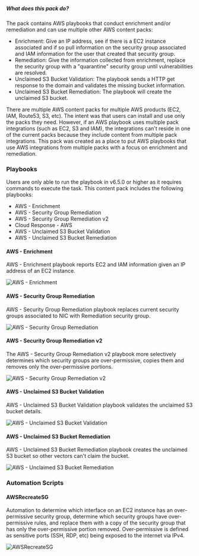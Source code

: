##### What does this pack do?

The pack contains AWS playbooks that conduct enrichment and/or remediation and can use multiple other AWS content packs:
- Enrichment: Give an IP address, see if there is a EC2 instance associated and if so pull information on the security group associated and IAM information for the user that created that security group.
- Remediation: Give the information collected from enrichment, replace the security group with a "quarantine" security group until vulnerabilities are resolved.
- Unclaimed S3 Bucket Validation: The playbook sends a HTTP get response to the domain and validates the missing bucket information.
- Unclaimed S3 Bucket Remediation: The playbook will create the unclaimed S3 bucket.

There are multiple AWS content packs for multiple AWS products (EC2, IAM, Route53, S3, etc).  The intent was that users can install and use only the packs they need.  However, if an AWS playbook uses multiple pack integrations (such as EC2, S3 and IAM), the integrations can't reside in one of the current packs because they include content from multiple pack integrations.  This pack was created as a place to put AWS playbooks that use AWS integrations from multiple packs with a focus on enrichment and remediation.

### Playbooks

Users are only able to run the playbook in v6.5.0 or higher as it requires commands to execute the task.
This content pack includes the following playbooks: 
- AWS - Enrichment
- AWS - Security Group Remediation
- AWS - Security Group Remediation v2
- Cloud Response - AWS
- AWS - Unclaimed S3 Bucket Validation
- AWS - Unclaimed S3 Bucket Remediation

#### AWS - Enrichment
AWS - Enrichment playbook reports EC2 and IAM information given an IP address of an EC2 instance.

![AWS - Enrichment](binary_files/AWS_-_Enrichment.png)

#### AWS - Security Group Remediation
AWS - Security Group Remediation playbook replaces current security groups associated to NIC with Remediation security group.

![AWS - Security Group Remediation](binary_files/AWS_-_Security_Group_Remediation.png)

#### AWS - Security Group Remediation v2
The AWS - Security Group Remediation v2 playbook more selectively determines which security groups are over-permissive, copies them and removes only the over-permissive portions.

![AWS - Security Group Remediation v2](https://raw.githubusercontent.com/demisto/content/575733d345d562597711727c4f8f4b603ef49096/Packs/AWS-Enrichment-Remediation/doc_files/AWS_-_Security_Group_Remediation_v2.png)

#### AWS - Unclaimed S3 Bucket Validation
AWS - Unclaimed S3 Bucket Validation playbook validates the unclaimed S3 bucket details.

![AWS - Unclaimed S3 Bucket Validation](binary_files/AWS_-_Unclaimed_S3_Bucket_Validation.png)

#### AWS - Unclaimed S3 Bucket Remediation
AWS - Unclaimed S3 Bucket Remediation playbook creates the unclaimed S3 bucket so other vectors can't claim the bucket.

![AWS - Unclaimed S3 Bucket Remediation](binary_files/AWS_-_Unclaimed_S3_Bucket_Remediation.png)

### Automation Scripts

#### AWSRecreateSG

Automation to determine which interface on an EC2 instance has an over-permissive security group, determine which security groups have over-permissive rules, and replace them with a copy of the security group that has only the over-permissive portion removed.  Over-permissive is defined as sensitive ports (SSH, RDP, etc) being exposed to the internet via IPv4.

![AWSRecreateSG](https://raw.githubusercontent.com/demisto/content/575733d345d562597711727c4f8f4b603ef49096/Packs/AWS-Enrichment-Remediation/doc_files/AWSRecreateSG.png)
